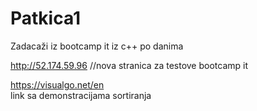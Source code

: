 ﻿# Patkica1


Zadacaži iz bootcamp it iz c++ po danima


http://52.174.59.96 //nova stranica za testove bootcamp it


https://visualgo.net/en				
link sa demonstracijama sortiranja